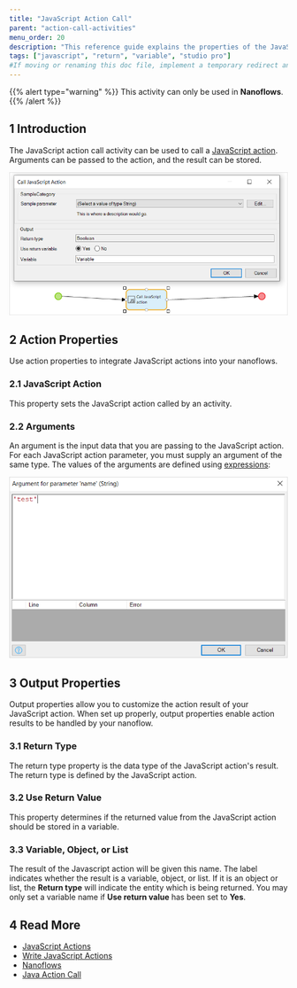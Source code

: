 ```yaml
---
title: "JavaScript Action Call"
parent: "action-call-activities"
menu_order: 20
description: "This reference guide explains the properties of the JavaScript action call activity."
tags: ["javascript", "return", "variable", "studio pro"]
#If moving or renaming this doc file, implement a temporary redirect and let the respective team know they should update the URL in the product. See Mapping to Products for more details.
---
```


{{% alert type="warning" %}}
This activity can only be used in **Nanoflows**.
{{% /alert %}}

## 1 Introduction

The JavaScript action call activity can be used to call a [JavaScript action](javascript-actions). Arguments can be passed to the action, and the result can be stored.

![javascript action call properties](attachments/javascript-action-call/properties.png)

## 2 Action Properties

Use action properties to integrate JavaScript actions into your nanoflows.

### 2.1 JavaScript Action

This property sets the JavaScript action called by an activity.

### 2.2 Arguments

An argument is the input data that you are passing to the JavaScript action. For each JavaScript action parameter, you must supply an argument of the same type. The values of the arguments are defined using [expressions](expressions):

![argument](attachments/javascript-action-call/argument-edit.png)

## 3 Output Properties

Output properties allow you to customize the action result of your JavaScript action. When set up properly, output properties enable action results to be handled by your nanoflow.

### 3.1 Return Type

The return type property is the data type of the JavaScript action's result. The return type is defined by the JavaScript action.

### 3.2 Use Return Value

This property determines if the returned value from the JavaScript action should be stored in a variable.

### 3.3 Variable, Object, or List

The result of the Javascript action will be given this name. The label indicates whether the result is a variable, object, or list. If it is an object or list, the **Return type** will indicate the entity which is being returned. You may only set a variable name if **Use return value** has been set to **Yes**.

## 4 Read More

* [JavaScript Actions](javascript-actions)
* [Write JavaScript Actions](/howto/extensibility/build-javascript-actions)
* [Nanoflows](nanoflows)
* [Java Action Call](java-action-call)
